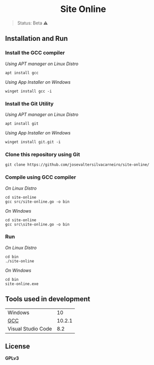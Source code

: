 <h1 align='center'>Site Online</h1>

> Status: Beta ⚠️

## Installation and Run

### Install the GCC compiler

*Using APT manager on Linux Distro*

```
apt install gcc
```

*Using App Installer on Windows*

```
winget install gcc -i
```

### Install the Git Utility

*Using APT manager on Linux Distro*

```
apt install git
```

*Using App Installer on Windows*

```
winget install git.git -i
```

### Clone this repository using Git

```
git clone https://github.com/josevaltersilvacarneiro/site-online/
```

### Compile using GCC compiler

*On Linux Distro*

```
cd site-online
gcc src/site-online.go -o bin
```

*On Windows*

```
cd site-online
gcc src\site-online.go -o bin
```

### Run

*On Linux Distro*

```
cd bin
./site-online
```

*On Windows*

```
cd bin
site-online.exe
```

## Tools used in development

<table>
	<tr>
		<td>
			Windows
		</td>
		<td>
			10
		</td>
	</tr>
	<tr>
		<td>
			<a href='https://gcc.gnu.org'>GCC</a>
		</td>
		<td>
			10.2.1
		</td>
	</tr>
	<tr>
		<td>
			Visual Studio Code
		</td>
		<td>
			8.2
		</td>
	</tr>
</table>

## License

**GPLv3**